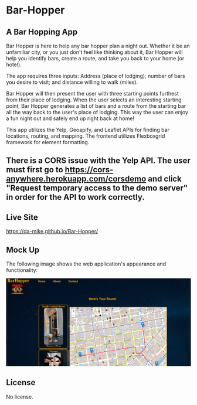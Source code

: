 # Bar-Hopper

## A Bar Hopping App

Bar Hopper is here to help any bar hopper plan a night out. Whether it be an unfamiliar city, or you just don't feel like thinking about it, Bar Hopper will help you identify bars, create a route, and take you back to your home (or hotel).

The app requires three inputs: Address (place of lodging); number of bars you desire to visit; and distance willing to walk (miles).

Bar Hopper will then present the user with three starting points furthest from their place of lodging. When the user selects an interesting starting point, Bar Hopper generates a list of bars and a route from the starting bar all the way back to the user's place of lodging. This way the user can enjoy a fun night out and safely end up right back at home!

This app utilizes the Yelp, Geoapify, and Leaflet APIs for finding bar locations, routing, and mapping. The frontend utilizes Flexboxgrid framework for element formatting.

## There is a CORS issue with the Yelp API. The user must first go to https://cors-anywhere.herokuapp.com/corsdemo and click "Request temporary access to the demo server" in order for the API to work correctly.


## Live Site

https://da-mike.github.io/Bar-Hopper/

## Mock Up

The following image shows the web application's appearance and functionality:

![The Bar Hopper app includes a search option where you can find the best bar hopping route.](./assets/images/mockup.png)

## License

No license.